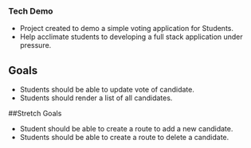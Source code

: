 ### Tech Demo

- Project created to demo a simple voting application for Students.
- Help acclimate students to developing a full stack application under pressure.

## Goals

- Students should be able to update vote of candidate.
- Students should render a list of all candidates.

##Stretch Goals

- Student should be able to create a route to add a new candidate.
- Students should be able to create a route to delete a candidate.